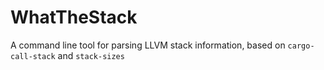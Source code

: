# WhatTheStack

A command line tool for parsing LLVM stack information, based on `cargo-call-stack` and `stack-sizes`
